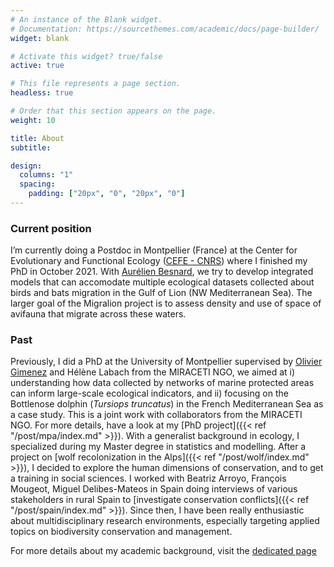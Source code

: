 ```yaml
---
# An instance of the Blank widget.
# Documentation: https://sourcethemes.com/academic/docs/page-builder/
widget: blank

# Activate this widget? true/false
active: true

# This file represents a page section.
headless: true

# Order that this section appears on the page.
weight: 10

title: About
subtitle:

design:
  columns: "1"
  spacing:
    padding: ["20px", "0", "20px", "0"]
---
```


### Current position 

I’m currently doing a Postdoc in Montpellier (France) at the  Center for Evolutionary and Functional Ecology ([CEFE - CNRS](https://www.cefe.cnrs.fr/en/)) where I finished my PhD in October 2021. With [Aurélien Besnard](https://twitter.com/abesnardEPHE), we try to develop integrated models that can accomodate multiple ecological datasets collected about birds and bats migration in the Gulf of Lion (NW Mediterranean Sea). The larger goal of the Migralion project is to assess density and use of space of avifauna that migrate across these waters.



### Past

Previously, I did a PhD at the University of Montpellier supervised by [Olivier Gimenez](https://oliviergimenez.github.io/) and Hélène Labach from the  MIRACETI NGO, we aimed at i) understanding how data collected by networks of marine protected areas can inform large-scale ecological indicators, and ii) focusing on the Bottlenose dolphin (_Tursiops truncatus_) in the French Mediterranean Sea as a case study. This is a joint work with collaborators from the MIRACETI NGO. For more details, have a look at my [PhD project]({{< ref "/post/mpa/index.md" >}}).
With a generalist background in ecology, I specialized during my Master degree in statistics and modelling. After a project on [wolf recolonization in the Alps]({{< ref "/post/wolf/index.md" >}}), I decided to explore the human dimensions of conservation, and to get a training in social sciences. I worked with Beatriz Arroyo, François Mougeot, Miguel Delibes-Mateos in Spain doing interviews of various stakeholders in rural Spain to [investigate conservation conflicts]({{< ref "/post/spain/index.md" >}}). Since then, I have been really enthusiastic about multidisciplinary research environments, especially targeting applied topics on biodiversity conservation and management.

For more details about my academic background, visit the [dedicated page](/background)


